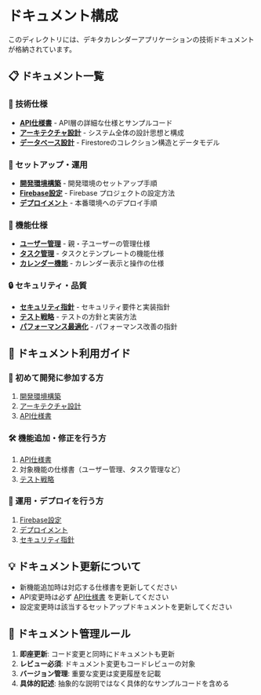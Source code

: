 # ドキュメント構成

このディレクトリには、デキタカレンダーアプリケーションの技術ドキュメントが格納されています。

## 📋 ドキュメント一覧

### 🔧 技術仕様

- **[API仕様書](api-reference.md)** - API層の詳細な仕様とサンプルコード
- **[アーキテクチャ設計](architecture.md)** - システム全体の設計思想と構成
- **[データベース設計](database-schema.md)** - Firestoreのコレクション構造とデータモデル

### 🚀 セットアップ・運用

- **[開発環境構築](development-setup.md)** - 開発環境のセットアップ手順
- **[Firebase設定](firebase-setup.md)** - Firebase プロジェクトの設定方法
- **[デプロイメント](deployment.md)** - 本番環境へのデプロイ手順

### 🎯 機能仕様

- **[ユーザー管理](user-management.md)** - 親・子ユーザーの管理仕様
- **[タスク管理](task-management.md)** - タスクとテンプレートの機能仕様
- **[カレンダー機能](calendar-features.md)** - カレンダー表示と操作の仕様

### 🔒 セキュリティ・品質

- **[セキュリティ指針](security-guidelines.md)** - セキュリティ要件と実装指針
- **[テスト戦略](testing-strategy.md)** - テストの方針と実装方法
- **[パフォーマンス最適化](performance-optimization.md)** - パフォーマンス改善の指針

## 📖 ドキュメント利用ガイド

### 🔰 初めて開発に参加する方

1. [開発環境構築](development-setup.md)
2. [アーキテクチャ設計](architecture.md)
3. [API仕様書](api-reference.md)

### 🛠️ 機能追加・修正を行う方

1. [API仕様書](api-reference.md)
2. 対象機能の仕様書（ユーザー管理、タスク管理など）
3. [テスト戦略](testing-strategy.md)

### 🚀 運用・デプロイを行う方

1. [Firebase設定](firebase-setup.md)
2. [デプロイメント](deployment.md)
3. [セキュリティ指針](security-guidelines.md)

## 💡 ドキュメント更新について

- 新機能追加時は対応する仕様書を更新してください
- API変更時は必ず [API仕様書](api-reference.md) を更新してください
- 設定変更時は該当するセットアップドキュメントを更新してください

## 🔄 ドキュメント管理ルール

1. **即座更新**: コード変更と同時にドキュメントも更新
2. **レビュー必須**: ドキュメント変更もコードレビューの対象
3. **バージョン管理**: 重要な変更は変更履歴を記載
4. **具体的記述**: 抽象的な説明ではなく具体的なサンプルコードを含める
